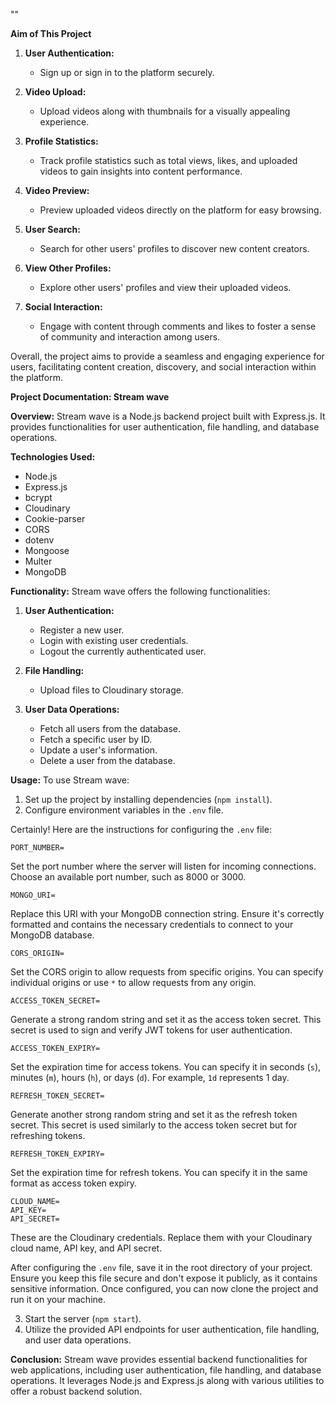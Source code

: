 ""

**Aim of This Project**

1. **User Authentication:**
   - Sign up or sign in to the platform securely.

2. **Video Upload:**
   - Upload videos along with thumbnails for a visually appealing experience.

3. **Profile Statistics:**
   - Track profile statistics such as total views, likes, and uploaded videos to gain insights into content performance.

4. **Video Preview:**
   - Preview uploaded videos directly on the platform for easy browsing.

5. **User Search:**
   - Search for other users' profiles to discover new content creators.

6. **View Other Profiles:**
   - Explore other users' profiles and view their uploaded videos.

7. **Social Interaction:**
   - Engage with content through comments and likes to foster a sense of community and interaction among users.

Overall, the project aims to provide a seamless and engaging experience for users, facilitating content creation, discovery, and social interaction within the platform.


**Project Documentation: Stream wave**

**Overview:**
Stream wave is a Node.js backend project built with Express.js. It provides functionalities for user authentication, file handling, and database operations.

**Technologies Used:**
- Node.js
- Express.js
- bcrypt
- Cloudinary
- Cookie-parser
- CORS
- dotenv
- Mongoose
- Multer
- MongoDB

**Functionality:**
Stream wave offers the following functionalities:

1. **User Authentication:**
   - Register a new user.
   - Login with existing user credentials.
   - Logout the currently authenticated user.

2. **File Handling:**
   - Upload files to Cloudinary storage.

3. **User Data Operations:**
   - Fetch all users from the database.
   - Fetch a specific user by ID.
   - Update a user's information.
   - Delete a user from the database.

**Usage:**
To use Stream wave:
1. Set up the project by installing dependencies (`npm install`).
2. Configure environment variables in the `.env` file.

Certainly! Here are the instructions for configuring the `.env` file:

```plaintext
PORT_NUMBER=
```
Set the port number where the server will listen for incoming connections. Choose an available port number, such as 8000 or 3000.

```plaintext
MONGO_URI=
```
Replace this URI with your MongoDB connection string. Ensure it's correctly formatted and contains the necessary credentials to connect to your MongoDB database.

```plaintext
CORS_ORIGIN=
```
Set the CORS origin to allow requests from specific origins. You can specify individual origins or use `*` to allow requests from any origin.

```plaintext
ACCESS_TOKEN_SECRET=
```
Generate a strong random string and set it as the access token secret. This secret is used to sign and verify JWT tokens for user authentication.

```plaintext
ACCESS_TOKEN_EXPIRY=
```
Set the expiration time for access tokens. You can specify it in seconds (`s`), minutes (`m`), hours (`h`), or days (`d`). For example, `1d` represents 1 day.

```plaintext
REFRESH_TOKEN_SECRET=
```
Generate another strong random string and set it as the refresh token secret. This secret is used similarly to the access token secret but for refreshing tokens.

```plaintext
REFRESH_TOKEN_EXPIRY=
```
Set the expiration time for refresh tokens. You can specify it in the same format as access token expiry.

```plaintext
CLOUD_NAME=
API_KEY=
API_SECRET=
```
These are the Cloudinary credentials. Replace them with your Cloudinary cloud name, API key, and API secret.

After configuring the `.env` file, save it in the root directory of your project. Ensure you keep this file secure and don't expose it publicly, as it contains sensitive information. Once configured, you can now clone the project and run it on your machine.

3. Start the server (`npm start`).
4. Utilize the provided API endpoints for user authentication, file handling, and user data operations.

**Conclusion:**
Stream wave provides essential backend functionalities for web applications, including user authentication, file handling, and database operations. It leverages Node.js and Express.js along with various utilities to offer a robust backend solution.